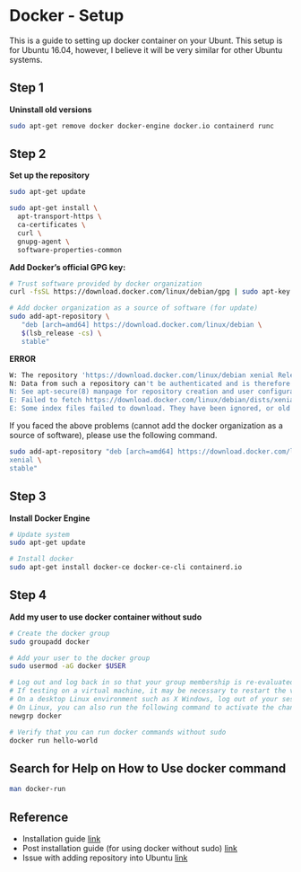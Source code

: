 # Docker - Setup

This is a guide to setting up docker container on your Ubunt. This setup is for Ubuntu 16.04, however, I believe it will be very similar for other Ubuntu systems.

## Step 1

**Uninstall old versions**

```bash
sudo apt-get remove docker docker-engine docker.io containerd runc
```

## Step 2

**Set up the repository**

```bash
sudo apt-get update

sudo apt-get install \
  apt-transport-https \
  ca-certificates \
  curl \
  gnupg-agent \
  software-properties-common
```

**Add Docker’s official GPG key:**

```bash
# Trust software provided by docker organization
curl -fsSL https://download.docker.com/linux/debian/gpg | sudo apt-key add -

# Add docker organization as a source of software (for update)
sudo add-apt-repository \
   "deb [arch=amd64] https://download.docker.com/linux/debian \
   $(lsb_release -cs) \
   stable"
```

**ERROR**

```bash
W: The repository 'https://download.docker.com/linux/debian xenial Release' does not have a Release file.
N: Data from such a repository can't be authenticated and is therefore potentially dangerous to use.
N: See apt-secure(8) manpage for repository creation and user configuration details.
E: Failed to fetch https://download.docker.com/linux/debian/dists/xenial/stable/binary-amd64/Packages  404  Not Found
E: Some index files failed to download. They have been ignored, or old ones used instead.
```

If you faced the above problems (cannot add the docker organization as a source of software), please use the following command.

```bash
sudo add-apt-repository "deb [arch=amd64] https://download.docker.com/linux/ubuntu \
xenial \
stable"
```

## Step 3

**Install Docker Engine**

```bash
# Update system
sudo apt-get update

# Install docker
sudo apt-get install docker-ce docker-ce-cli containerd.io
```

## Step 4

**Add my user to use docker container without sudo**

```bash
# Create the docker group
sudo groupadd docker

# Add your user to the docker group
sudo usermod -aG docker $USER

# Log out and log back in so that your group membership is re-evaluated.
# If testing on a virtual machine, it may be necessary to restart the virtual machine for changes to take effect.
# On a desktop Linux environment such as X Windows, log out of your session completely and then log back in.
# On Linux, you can also run the following command to activate the changes to groups:
newgrp docker

# Verify that you can run docker commands without sudo
docker run hello-world
```

## Search for Help on How to Use docker command

```bash
man docker-run
```

## Reference

- Installation guide [link](https://docs.docker.com/engine/install/debian/)
- Post installation guide (for using docker without sudo) [link](https://docs.docker.com/engine/install/linux-postinstall/)
- Issue with adding repository into Ubuntu [link](https://stackoverflow.com/questions/41133455/docker-repository-does-not-have-a-release-file-on-running-apt-get-update-on-ubun)